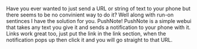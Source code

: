 Have you ever wanted to just send a URL or string of text to your phone but there seems to be no convinient way to do it? Well along with run-on sentinces I have the solution for you. PushNote! PushNote is a simple webui that takes any text you give it and sends a notification to your phone with it. Links work great too, just put the link in the link section, when the notification pops up then click it and you will go straight to that URL.
